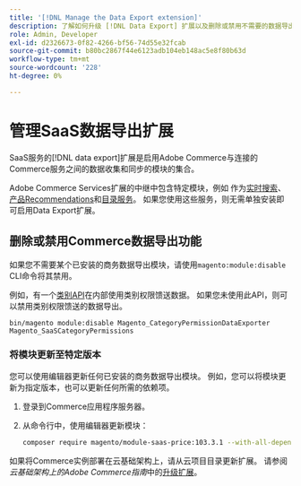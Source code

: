 ```yaml
---
title: '[!DNL Manage the Data Export extension]'
description: 了解如何升级 [!DNL Data Export] 扩展以及删除或禁用不需要的数据导出服务。
role: Admin, Developer
exl-id: d2326673-0f82-4266-bf56-74d55e32fcab
source-git-commit: b80bc2867f44e6123adb104eb148ac5e8f80b63d
workflow-type: tm+mt
source-wordcount: '228'
ht-degree: 0%

---
```


# 管理SaaS数据导出扩展

SaaS服务的[!DNL data export]扩展是启用Adobe Commerce与连接的Commerce服务之间的数据收集和同步的模块的集合。

Adobe Commerce Services扩展的中继中包含特定模块，例如
作为[实时搜索](/help/live-search/overview.md)、[产品Recommendations](/help/product-recommendations/overview.md)和[目录服务](/help/catalog-service/overview.md)。 如果您使用这些服务，则无需单独安装即可启用Data Export扩展。

## 删除或禁用Commerce数据导出功能

如果您不需要某个已安装的商务数据导出模块，请使用`magento:module:disable` CLI命令将其禁用。

例如，有一个[类别API](https://developer.adobe.com/commerce/services/graphql/catalog-service/categories/)在内部使用类别权限馈送数据。 如果您未使用此API，则可以禁用类别权限馈送的数据导出。

```shell script
bin/magento module:disable Magento_CategoryPermissionDataExporter Magento_SaaSCategoryPermissions
```

### 将模块更新至特定版本

您可以使用编辑器更新任何已安装的商务数据导出模块。 例如，您可以将模块更新为指定版本，也可以更新任何所需的依赖项。

1. 登录到Commerce应用程序服务器。

1. 从命令行中，使用编辑器更新模块：

   ```bash
   composer require magento/module-saas-price:103.3.1 --with-all-dependencies
   ```

如果将Commerce实例部署在云基础架构上，请从云项目目录更新扩展。 请参阅&#x200B;_云基础架构上的Adobe Commerce指南_&#x200B;中的[升级扩展](https://experienceleague.adobe.com/en/docs/commerce-cloud-service/user-guide/configure-store/extensions#upgrade-an-extension)。
